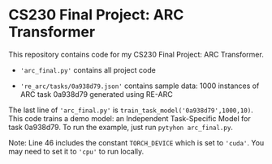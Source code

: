 # CS230 Final Project: ARC Transformer

This repository contains code for my CS230 Final Project: ARC Transformer.

- `'arc_final.py'` contains all project code

- `'re_arc/tasks/0a938d79.json'` contains sample data: 1000 instances of ARC task 0a938d79 generated using RE-ARC

The last line of `'arc_final.py'` is `train_task_model('0a938d79',1000,10)`. This code trains a demo model: an Independent Task-Specific Model for task 0a938d79. To run the example, just run `pytyhon arc_final.py`. 

Note: Line 46 includes the constant `TORCH_DEVICE` which is set to `'cuda'`. You may need to set it to `'cpu'` to run locally. 
